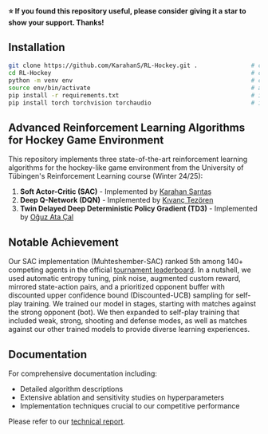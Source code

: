 #### :star: If you found this repository useful, please consider giving it a star to show your support. Thanks! ####

## Installation

```bash
git clone https://github.com/KarahanS/RL-Hockey.git .               # clone the repository
cd RL-Hockey                                                        # cd into the repository
python -m venv env                                                  # create a virtual environment
source env/bin/activate                                             # activate the venv
pip install -r requirements.txt                                     # install the requirements
pip install torch torchvision torchaudio                            # install a suitable torch version
```

## Advanced Reinforcement Learning Algorithms for Hockey Game Environment

This repository implements three state-of-the-art reinforcement learning algorithms for the hockey-like game environment from the University of Tübingen's Reinforcement Learning course (Winter 24/25):

1. **Soft Actor-Critic (SAC)** - Implemented by [Karahan Sarıtaş](https://github.com/KarahanS)
2. **Deep Q-Network (DQN)** - Implemented by [Kıvanç Tezören](https://github.com/kivanctezoren)
3. **Twin Delayed Deep Deterministic Policy Gradient (TD3)** - Implemented by [Oğuz Ata Çal](https://github.com/OguzAtaCal)

## Notable Achievement

Our SAC implementation (Muhteshember-SAC) ranked 5th among 140+ competing agents in the official [tournament leaderboard](https://comprl.cs.uni-tuebingen.de/leaderboard/). In a nutshell, we used automatic entropy tuning, pink noise, augmented custom reward, mirrored state-action pairs, and a prioritized opponent buffer with discounted upper confidence bound (Discounted-UCB) sampling for self-play training. We trained our model in stages, starting with matches against the strong opponent (bot). We then expanded to self-play training that included weak, strong, shooting and defense modes, as well as matches against our other trained models to provide diverse learning experiences.

## Documentation

For comprehensive documentation including:
- Detailed algorithm descriptions
- Extensive ablation and sensitivity studies on hyperparameters
- Implementation techniques crucial to our competitive performance

Please refer to our [technical report](https://github.com/KarahanS/RL-Hockey/blob/main/assets/RL_Course_24_25_Final_Project_Report.pdf).
